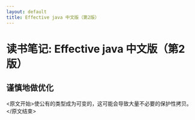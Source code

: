 ```yaml
---
layout: default
title: Effective java 中文版（第2版）
---
```


# 读书笔记: Effective java 中文版（第2版）


## 谨慎地做优化

<原文开始>使公有的类型成为可变的，这可能会导致大量不必要的保护性拷贝。</原文结束>